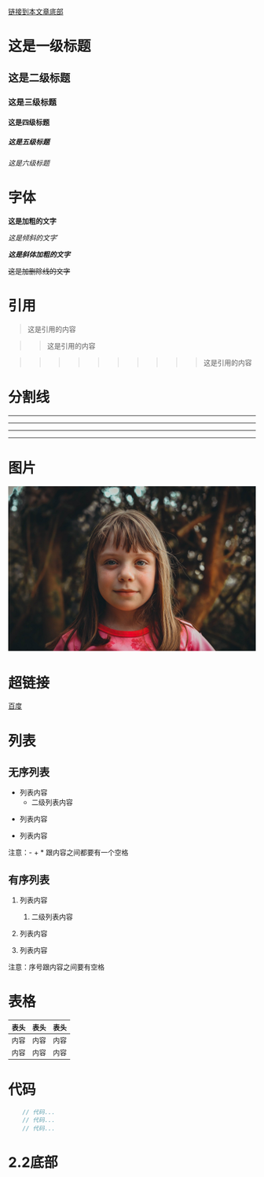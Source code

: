 [链接到本文章底部](#22底部)

# 这是一级标题

## 这是二级标题

### 这是三级标题

#### 这是四级标题

##### 这是五级标题

###### 这是六级标题

# 字体

**这是加粗的文字**

*这是倾斜的文字*`

***这是斜体加粗的文字***

~~这是加删除线的文字~~

# 引用

>这是引用的内容

>>这是引用的内容

>>>>>>>>>>这是引用的内容

# 分割线

---

----

***

*****

# 图片

![alt](./image.jpg)

# 超链接

[百度](http://baidu.com)

# 列表

## 无序列表

- 列表内容
    - 二级列表内容

+ 列表内容

* 列表内容

注意：- + * 跟内容之间都要有一个空格

## 有序列表

1. 列表内容
    1. 二级列表内容

2. 列表内容

3. 列表内容

注意：序号跟内容之间要有空格

# 表格

表头|表头|表头
---|---|---
内容|内容|内容
内容|内容|内容

# 代码

```java
    // 代码...
    // 代码...
    // 代码...
```

# 2.2底部